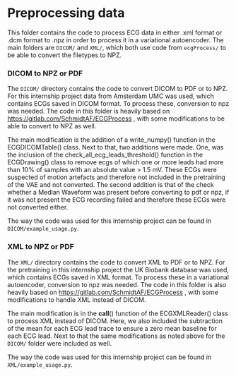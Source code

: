 # Preprocessing data

This folder contains the code to process ECG data in either .xml format or .dcm format to .npz in order to process it in a variational autoencoder. The main folders are `DICOM/` and `XML/`, which both use code from `ecgProcess/` to be able to convert the filetypes to NPZ.

### DICOM to NPZ or PDF
The `DICOM/` directory contains the code to convert DICOM to PDF or to NPZ. For this internship project data from Amsterdam UMC was used, which contains ECGs saved in DICOM format. To process these, conversion to npz was needed. The code in this folder is heavily based on https://gitlab.com/SchmidtAF/ECGProcess , with some modifications to be able to convert to NPZ as well. 

The main modification is the addition of a write_numpy() function in the ECGDICOMTable() class. Next to that, two additions were made. One, was the inclusion of the check_all_ecg_leads_threshold() function in the ECGDrawing() class to remove ecgs of which one or more leads had more than 10% of samples with an absolute value > 1.5 mV. These ECGs were suspected of motion artefacts and therefore not included in the pretraining of the VAE and not converted. The second addition is that of the check whether a Median Waveform was present before converting to pdf or npz, if it was not present the ECG recording failed and therefore these ECGs were not converted either.

The way the code was used for this internship project can be found in `DICOM/example_usage.py`.

### XML to NPZ or PDF
The `XML/` directory contains the code to convert XML to PDF or to NPZ. For the pretraining in this internship project the UK Biobank database was used, which contains ECGs saved in XML format. To process these in a variational autoencoder, conversion to npz was needed. The code in this folder is also heavily based on https://gitlab.com/SchmidtAF/ECGProcess , with some modifications to handle XML instead of DICOM.

The main modification is in the __call__() function of the ECGXMLReader() class to process XML instead of DICOM. Here, we also included the subtraction of the mean for each ECG lead trace to ensure a zero mean baseline for each ECG lead. Next to that the same modifications as noted above for the `DICOM/` folder were included as well.

The way the code was used for this internship project can be found in `XML/example_usage.py`.